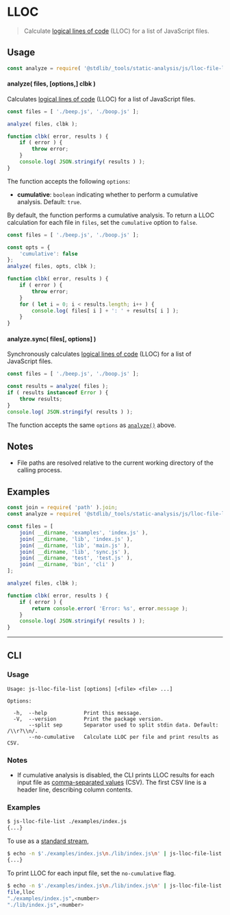 <!--

@license Apache-2.0

Copyright (c) 2018 The Stdlib Authors.

Licensed under the Apache License, Version 2.0 (the "License");
you may not use this file except in compliance with the License.
You may obtain a copy of the License at

   http://www.apache.org/licenses/LICENSE-2.0

Unless required by applicable law or agreed to in writing, software
distributed under the License is distributed on an "AS IS" BASIS,
WITHOUT WARRANTIES OR CONDITIONS OF ANY KIND, either express or implied.
See the License for the specific language governing permissions and
limitations under the License.

-->

# LLOC

> Calculate [logical lines of code][@stdlib/_tools/static-analysis/js/incr/lloc] (LLOC) for a list of JavaScript files.

<!-- Section to include introductory text. Make sure to keep an empty line after the intro `section` element and another before the `/section` close. -->

<section class="intro">

</section>

<!-- /.intro -->

<!-- Package usage documentation. -->

<section class="usage">

## Usage

```javascript
const analyze = require( '@stdlib/_tools/static-analysis/js/lloc-file-list' );
```

<a name="analyze-async"></a>

#### analyze( files, \[options,] clbk )

Calculates [logical lines of code][@stdlib/_tools/static-analysis/js/incr/lloc] (LLOC) for a list of JavaScript files.

```javascript
const files = [ './beep.js', './boop.js' ];

analyze( files, clbk );

function clbk( error, results ) {
    if ( error ) {
        throw error;
    }
    console.log( JSON.stringify( results ) );
}
```

The function accepts the following `options`:

-   **cumulative**: `boolean` indicating whether to perform a cumulative analysis. Default: `true`.

By default, the function performs a cumulative analysis. To return a LLOC calculation for each file in `files`, set the `cumulative` option to `false`.

```javascript
const files = [ './beep.js', './boop.js' ];

const opts = {
    'cumulative': false
};
analyze( files, opts, clbk );

function clbk( error, results ) {
    if ( error ) {
        throw error;
    }
    for ( let i = 0; i < results.length; i++ ) {
        console.log( files[ i ] + ': ' + results[ i ] );
    }
}
```

#### analyze.sync( files\[, options] )

Synchronously calculates [logical lines of code][@stdlib/_tools/static-analysis/js/incr/lloc] (LLOC) for a list of JavaScript files.

```javascript
const files = [ './beep.js', './boop.js' ];

const results = analyze( files );
if ( results instanceof Error ) {
    throw results;
}
console.log( JSON.stringify( results ) );
```

The function accepts the same `options` as [`analyze()`](#analyze-async) above.

</section>

<!-- /.usage -->

<!-- Package usage notes. Make sure to keep an empty line after the `section` element and another before the `/section` close. -->

<section class="notes">

## Notes

-   File paths are resolved relative to the current working directory of the calling process.

</section>

<!-- /.notes -->

<!-- Package usage examples. -->

<section class="examples">

## Examples

<!-- eslint no-undef: "error" -->

```javascript
const join = require( 'path' ).join;
const analyze = require( '@stdlib/_tools/static-analysis/js/lloc-file-list' );

const files = [
    join( __dirname, 'examples', 'index.js' ),
    join( __dirname, 'lib', 'index.js' ),
    join( __dirname, 'lib', 'main.js' ),
    join( __dirname, 'lib', 'sync.js' ),
    join( __dirname, 'test', 'test.js' ),
    join( __dirname, 'bin', 'cli' )
];

analyze( files, clbk );

function clbk( error, results ) {
    if ( error ) {
        return console.error( 'Error: %s', error.message );
    }
    console.log( JSON.stringify( results ) );
}
```

</section>

<!-- /.examples -->

<!-- Section for describing a command-line interface. -->

* * *

<section class="cli">

## CLI

<!-- CLI usage documentation. -->

<section class="usage">

### Usage

```text
Usage: js-lloc-file-list [options] [<file> <file> ...]

Options:

  -h,  --help            Print this message.
  -V,  --version         Print the package version.
       --split sep       Separator used to split stdin data. Default: /\\r?\\n/.
       --no-cumulative   Calculate LLOC per file and print results as CSV.
```

</section>

<!-- /.usage -->

<!-- CLI usage notes. Make sure to keep an empty line after the `section` element and another before the `/section` close. -->

<section class="notes">

### Notes

-   If cumulative analysis is disabled, the CLI prints LLOC results for each input file as [comma-separated values][csv] (CSV). The first CSV line is a header line, describing column contents.

</section>

<!-- /.notes -->

<!-- CLI usage examples. -->

<section class="examples">

### Examples

```bash
$ js-lloc-file-list ./examples/index.js
{...}
```

To use as a [standard stream][standard-streams],

```bash
$ echo -n $'./examples/index.js\n./lib/index.js\n' | js-lloc-file-list
{...}
```

To print LLOC for each input file, set the `no-cumulative` flag.

```bash
$ echo -n $'./examples/index.js\n./lib/index.js\n' | js-lloc-file-list --no-cumulative
file,lloc
"./examples/index.js",<number>
"./lib/index.js",<number>
```

</section>

<!-- /.examples -->

</section>

<!-- /.cli -->

<!-- Section to include cited references. If references are included, add a horizontal rule *before* the section. Make sure to keep an empty line after the `section` element and another before the `/section` close. -->

<section class="references">

</section>

<!-- /.references -->

<!-- Section for related `stdlib` packages. Do not manually edit this section, as it is automatically populated. -->

<section class="related">

</section>

<!-- /.related -->

<!-- Section for all links. Make sure to keep an empty line after the `section` element and another before the `/section` close. -->

<section class="links">

[@stdlib/_tools/static-analysis/js/incr/lloc]: https://github.com/stdlib-js/stdlib/tree/develop/lib/node_modules/%40stdlib/_tools/static-analysis/js/incr/lloc

[csv]: https://tools.ietf.org/html/rfc4180

[standard-streams]: https://en.wikipedia.org/wiki/Standard_streams

</section>

<!-- /.links -->
